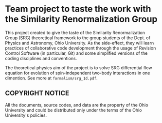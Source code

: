 # Team project to taste the work with the Similarity Renormalization Group

This project created to give the taste of the Similarity
Renormalization Group (SRG) theoretical framework to the group
students of the Dept. of Physics and Astronomy, Ohio University.  As
the side-effect, they will learn practices of collaborative code
development through the usage of Revision Control Software (in
particular, Git) and some simplified versions of the coding
disciplines and conventions.

The theoretical physics aim of the project is to solve SRG
differential flow equation for evolution of spin-independent two-body
interactions in one dimention.  See more at `formalism/srg_1d.pdf`.




## COPYRIGHT NOTICE

All the documents, source codes, and data are the property of the Ohio
University and could be distributed only under the terms of the Ohio
University's policies.